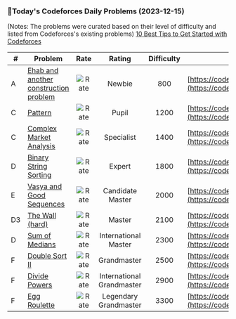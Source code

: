 ### 🌟Today's Codeforces Daily Problems (2023-12-15)
(Notes: The problems were curated based on their level of difficulty and listed from Codeforces's existing problems)
[10 Best Tips to Get Started with Codeforces](https://github.com/ika9810/Codeforces-Daily-Problems/blob/main/10%20Best%20Tips%20to%20Get%20Started%20with%20Codeforces.md)

| # | Problem | Rate| Rating | Difficulty | Contest |
|---| ----- | :--------: | :----------: | :----------: | ---------- |
|A|[Ehab and another construction problem](https://codeforces.com/contest/1088/problem/A)|![Rate](https://img.shields.io/badge/Newbie-800-lightgrey)|Newbie|800|[https://codeforces.com/contest/1088](https://codeforces.com/contest/1088)|
|C|[Pattern](https://codeforces.com/contest/412/problem/C)|![Rate](https://img.shields.io/badge/Pupil-1200-brightgreen)|Pupil|1200|[https://codeforces.com/contest/412](https://codeforces.com/contest/412)|
|C|[Complex Market Analysis](https://codeforces.com/contest/1609/problem/C)|![Rate](https://img.shields.io/badge/Specialist-1400-9cf)|Specialist|1400|[https://codeforces.com/contest/1609](https://codeforces.com/contest/1609)|
|D|[Binary String Sorting](https://codeforces.com/contest/1809/problem/D)|![Rate](https://img.shields.io/badge/Expert-1800-blue)|Expert|1800|[https://codeforces.com/contest/1809](https://codeforces.com/contest/1809)|
|E|[Vasya and Good Sequences](https://codeforces.com/contest/1030/problem/E)|![Rate](https://img.shields.io/badge/Candidate%20Master-2000-blueviolet)|Candidate Master|2000|[https://codeforces.com/contest/1030](https://codeforces.com/contest/1030)|
|D3|[The Wall (hard)](https://codeforces.com/contest/690/problem/D3)|![Rate](https://img.shields.io/badge/Master-2100-orange)|Master|2100|[https://codeforces.com/contest/690](https://codeforces.com/contest/690)|
|D|[Sum of Medians](https://codeforces.com/contest/85/problem/D)|![Rate](https://img.shields.io/badge/International%20Master-2300-orange)|International Master|2300|[https://codeforces.com/contest/85](https://codeforces.com/contest/85)|
|F|[Double Sort II](https://codeforces.com/contest/1783/problem/F)|![Rate](https://img.shields.io/badge/Grandmaster-2500-red)|Grandmaster|2500|[https://codeforces.com/contest/1783](https://codeforces.com/contest/1783)|
|F|[Divide Powers](https://codeforces.com/contest/1452/problem/F)|![Rate](https://img.shields.io/badge/International%20Grandmaster-2900-red)|International Grandmaster|2900|[https://codeforces.com/contest/1452](https://codeforces.com/contest/1452)|
|F|[Egg Roulette](https://codeforces.com/contest/865/problem/F)|![Rate](https://img.shields.io/badge/Legendary%20Grandmaster-3300-red)|Legendary Grandmaster|3300|[https://codeforces.com/contest/865](https://codeforces.com/contest/865)|
